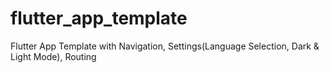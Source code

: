 # flutter_app_template
Flutter App Template with Navigation, Settings(Language Selection, Dark &amp; Light Mode), Routing
